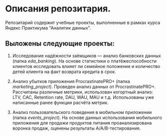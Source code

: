 # Описания репозитария.

Репозитарий содержит учебные проекты, выполненные в рамках курса Яндекс Практикума "Аналитик данных".
## Выложены следующие проекты:
1.  Исследование надёжности заёмщиков — анализ банковских данных (папка *eda_banking*). На основе статистики о платёжеспособности клиентов исследовать влияет ли семейное положение и количество детей клиента на факт возврата кредита в срок.

2. Анализ убытков приложения ProcrastinatePRO+ (папка *marketing_project*). Проведен анализ данных от ProcrastinatePRO+. Рассчитаны различные метрики, использован когортный анализ: LTV, CAC, Retention rate, DAU, WAU, MAU и т.д. Использованы уже написанные ранее функции расчёта метрик. 

3. Анализ пользовательского поведения в мобильном приложении (папка *events_project*). На основе данных использования мобильного приложения для продажи продуктов питания проанализирована воронка продаж, оценены результаты A/A/B-тестирования. 
